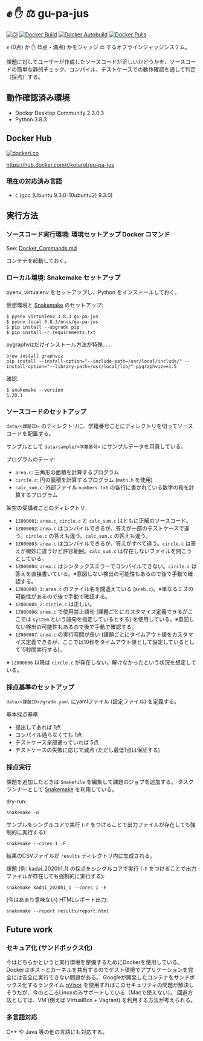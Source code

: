 # :fist: :hand: :balance_scale: gu-pa-jus

[![CI](https://github.com/kotarot/gu-pa-jus/workflows/ci/badge.svg)](https://github.com/kotarot/gu-pa-jus/actions?query=workflow%3Aci)
[![Docker Build](https://img.shields.io/docker/cloud/build/kotarot/gu-pa-jus.svg)](https://hub.docker.com/r/kotarot/gu-pa-jus/)
[![Docker Autobuild](https://img.shields.io/docker/cloud/automated/kotarot/gu-pa-jus.svg)](https://hub.docker.com/r/kotarot/gu-pa-jus/)
[![Docker Pulls](https://img.shields.io/docker/pulls/kotarot/gu-pa-jus.svg)](https://hub.docker.com/r/kotarot/gu-pa-jus/)

:fist: (0点) か :hand: (5点・満点) かをジャッジ :balance_scale: するオフラインジャッジシステム。

課題に対してユーザーが作成したソースコードが正しいかどうかを、ソースコードの簡単な静的チェック、コンパイル、テストケースでの動作確認を通して判定（採点）する。


## 動作確認済み環境

- Docker Desktop Community 2.3.0.3
- Python 3.8.3


## Docker Hub

[![dockeri.co](https://dockeri.co/image/kotarot/gu-pa-jus)](https://hub.docker.com/r/kotarot/gu-pa-jus)

https://hub.docker.com/r/kotarot/gu-pa-jus

### 現在の対応済み言語

- `C` (gcc (Ubuntu 9.3.0-10ubuntu2) 9.3.0)


## 実行方法

### ソースコード実行環境: 環境セットアップ Docker コマンド

See: [Docker_Commands.md](/Docker_Commands.md)

コンテナを起動しておく。

### ローカル環境: Snakemake セットアップ

pyenv, virtualenv をセットアップし、Python をインストールしておく。

仮想環境と [Snakemake](https://github.com/snakemake/snakemake) のセットアップ:
```
$ pyenv virtualenv 3.8.3 gu-pa-jus
$ pyenv local 3.8.3/envs/gu-pa-jus
$ pip install --upgrade pip
$ pip install -r requirements.txt
```

pygraphvizだけインストール方法が特殊......
```
brew install graphviz
pip install --install-option="--include-path=/usr/local/include/" --install-option="--library-path=/usr/local/lib/" pygraphviz==1.5
```

確認:
```
$ snakemake --version
5.20.1
```

### ソースコードのセットアップ

`data/<課題ID>` のディレクトリに、学籍番号ごとにディレクトリを切ってソースコードを配置する。

サンプルとして `data/sample/<学籍番号>` にサンプルデータを用意している。

プログラムのテーマ:
- `area.c`: 三角形の面積を計算するプログラム
- `circle.c`: 円の面積を計算するプログラム (`math.h` を使用)
- `calc_sum.c`: 外部ファイル `numbers.txt` の各行に書かれている数字の和を計算するプログラム

架空の受講者ごとのディレクトリ:
- `1Z000001`: `area.c`, `circle.c` と `calc_sum.c` はともに正解のソースコード。
- `1Z000002`: `area.c` はコンパイルできるが、答えが一部のテストケースで違う。`circle.c` の答えも違う。`calc_sum.c` の答えも違う。
- `1Z000003`: `area.c` はコンパイルできるが、答えがすべて違う。`circle.c` は答えが微妙に違うけど許容範囲。`calc_sum.c` は存在しないファイルを開こうとしている。
- `1Z000004`: `area.c` はシンタックスエラーでコンパイルできない。`circle.c` は答えを直接書いている。※意図しない検出の可能性もあるので後で手動で確認する。
- `1Z000005_1`: `area.c` のファイル名を間違えている (`areb.c`)。※単なるミスの可能性があるので後で手動で確認する。
- `1Z000005_2`: `circle.c` は正しい。
- `1Z000006`: `area.c` で使用禁止語句 (課題ごとにカスタマイズ定義できるがここでは `system` という語句を指定しているとする) を使用している。※意図しない検出の可能性もあるので後で手動で確認する。
- `1Z000007`: `area.c` の実行時間が長い (課題ごとにタイムアウト値をカスタマイズ定義できるが、ここでは10秒をタイムアウト値として設定しているとして15秒間実行する)。

※ `1Z000006` 以降は `circle.c` が存在しない。解けなかったという状況を想定している。

### 採点基準のセットアップ

`data/<課題ID>/grade.yaml` にyamlファイル (設定ファイル) を定義する。

基本採点基準:
- 提出してあれば 1点
- コンパイル通らなくても 1点
- テストケース全部通っていれば 5点
- テストケースの失敗に応じて減点 (ただし最低1点は保証する)

### 採点実行

課題を追加したときは `Snakefile` を編集して課題のジョブを追加する。
タスクランナーとして [Snakemake](https://github.com/snakemake/snakemake) を利用している。

dry-run:
```
snakemake -n
```

サンプルをシングルコアで実行 (`-F` をつけることで出力ファイルが存在しても強制的に実行する):
```
snakemake --cores 1 -F
```

結果のCSVファイルが `results` ディレクトリ内に生成される。

課題 (例: kadai_2020h1_1) の採点をシングルコアで実行 (`-F` をつけることで出力ファイルが存在しても強制的に実行する):
```
snakemake kadai_2020h1_1 --cores 1 -F
```

(今はあまり意味ない) HTMLレポート出力:
```
snakemake --report results/report.html
```


## Future work

### セキュア化 (サンドボックス化)

今はどちらかというと実行環境を整備するためにDockerを使用している。Dockerはホストとカーネルを共有するのでゲスト環境でアプリケーションを完全には安全に実行できない問題がある。
Googleが開発したコンテナをサンドボックス化するランタイム [gVisor](https://github.com/google/gvisor) を使用すればこのセキュリティの問題が解決しそうだが、今のところLinuxのみサポートしている（Macで使えない）。
回避方法としては、VM (例えば VirtualBox + Vagrant) を利用する方法が考えられる。

### 多言語対応

C++ や Java 等の他の言語にも対応する。
